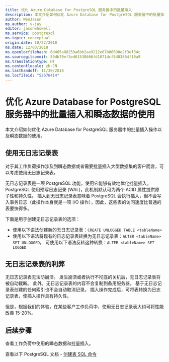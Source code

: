 ```yaml
---
title: 优化 Azure Database for PostgreSQL 服务器中的批量插入
description: 本文介绍如何优化 Azure Database for PostgreSQL 服务器中的批量插入操作。
author: WenJason
ms.author: v-jay
editor: jasonwhowell
ms.service: postgresql
ms.topic: conceptual
origin.date: 10/22/2018
ms.date: 12/03/2018
ms.openlocfilehash: 6d465a88259a6bb2ae9212e67b86690e2f3ef34c
ms.sourcegitcommit: 59db70ef3ed61538666fd1071dcf8d03864f10a9
ms.translationtype: HT
ms.contentlocale: zh-CN
ms.lasthandoff: 11/30/2018
ms.locfileid: "52676414"
---
```

# <a name="optimizing-bulk-inserts-and-use-of-transient-data-on-azure-database-for-postgresql-server"></a>优化 Azure Database for PostgreSQL 服务器中的批量插入和瞬态数据的使用 
本文介绍如何优化 Azure Database for PostgreSQL 服务器中的批量插入操作以及瞬态数据的使用。

## <a name="using-unlogged-tables"></a>使用无日志记录表
对于其工作负荷操作涉及到瞬态数据或者需要批量插入大型数据集的客户而言，可以考虑使用无日志记录表。

无日志记录表是一项 PostgreSQL 功能，使用它能够有效地优化批量插入。 PostgreSQL 使用预写日志记录 (WAL)，此机制默认可为两个 ACID 属性提供原子性和持久性。 插入到无日志记录表意味着 PostgreSQL 会执行插入，但不会写入事务日志（此操作本身就是一项 I/O 操作），因此，这些表的访问速度比普通的表要快得多。

下面是用于创建无日志记录表的选项：
- 使用以下语法创建新的无日志记录表：`CREATE UNLOGGED TABLE <tableName>`
- 使用以下语法将现有的日志记录表转换为无日志记录表：`ALTER <tableName> SET UNLOGGED`。  可使用以下语法反转这种转换：`ALTER <tableName> SET LOGGED`

## <a name="unlogged-table-tradeoff"></a>无日志记录表的利弊
无日志记录表无法防崩溃。 发生崩溃或者执行不彻底的关机后，无日志记录表将被自动截断。 此外，无日志记录表的内容不会复制到备用服务器。 基于无日志记录表创建的任何索引也不会自动取消记录。  插入操作完成后，可将表转换为日志记录表，使插入操作具有持久性。

但是，根据我们的体验，在某些客户工作负荷中，使用无日志记录表大约可将性能改善 15-20%。

## <a name="next-steps"></a>后续步骤
查看工作负荷中使用的瞬态数据和批量插入。  

查看以下 PostgreSQL 文档 - [创建表 SQL 命令](https://www.postgresql.org/docs/current/static/sql-createtable.html)